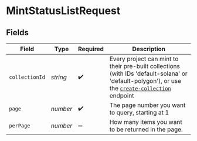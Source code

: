 # MintStatusListRequest


## Fields

| Field                                                                                                                                                                                                      | Type                                                                                                                                                                                                       | Required                                                                                                                                                                                                   | Description                                                                                                                                                                                                |
| ---------------------------------------------------------------------------------------------------------------------------------------------------------------------------------------------------------- | ---------------------------------------------------------------------------------------------------------------------------------------------------------------------------------------------------------- | ---------------------------------------------------------------------------------------------------------------------------------------------------------------------------------------------------------- | ---------------------------------------------------------------------------------------------------------------------------------------------------------------------------------------------------------- |
| `collectionId`                                                                                                                                                                                             | *string*                                                                                                                                                                                                   | :heavy_check_mark:                                                                                                                                                                                         | Every project can mint to their pre-built collections (with IDs 'default-solana' or 'default-polygon'),  or use the [`create-collection`](https://docs.crossmint.com/reference/create-collection) endpoint |
| `page`                                                                                                                                                                                                     | *number*                                                                                                                                                                                                   | :heavy_check_mark:                                                                                                                                                                                         | The page number you want to query, starting at 1                                                                                                                                                           |
| `perPage`                                                                                                                                                                                                  | *number*                                                                                                                                                                                                   | :heavy_minus_sign:                                                                                                                                                                                         | How many items you want to be returned in the page.                                                                                                                                                        |